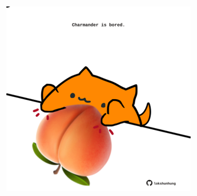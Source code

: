 <!-- built at 17/10/2024, 23:00:48 UTC -->
<p align="center">
  <img width="500" height="500" src="./ReadmeImage.svg">
</p>
